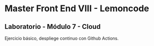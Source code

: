 # Master Front End VIII - Lemoncode

## Laboratorio - Módulo 7 - Cloud

Ejercicio básico, despliege continuo con Github Actions.
